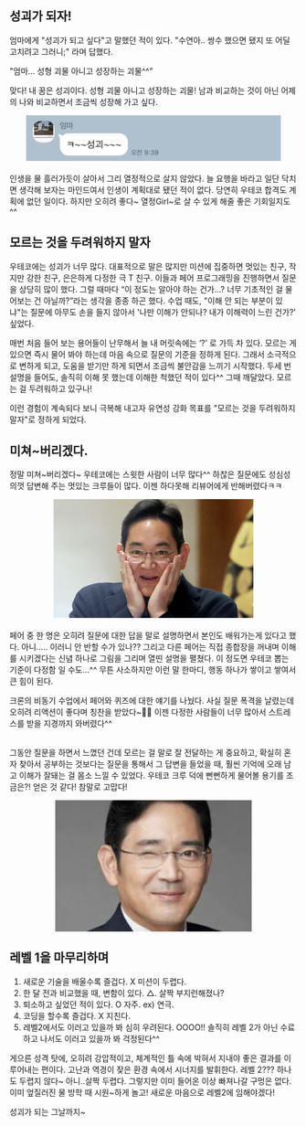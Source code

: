 ## 성괴가 되자!

엄마에게 "성괴가 되고 싶다"고 말했던 적이 있다. "수연아.. 쌍수 했으면 됐지 또 어딜 고치려고 그러니;" 라며 답했다.

"엄마... 성형 괴물 아니고 성장하는 괴물^^"

맞다! 내 꿈은 성괴이다. 성형 괴물 아니고 성장하는 괴물! 남과 비교하는 것이 아닌 어제의 나와 비교하면서 조금씩 성장해 가고 싶다.

<div style="display:flex; justify-content: center; margin-bottom:20px">
  <img src="./image/talk.jpg" style="height:80px;">
</div>

인생을 물 흘러가듯이 살아서 그리 열정적으로 살지 않았다. 늘 요행을 바라고 일단 닥치면 생각해 보자는 마인드여서 인생이 계획대로 됐던 적이 없다. 당연히 우테코 합격도 계획에 없던 일이다. 하지만 오히려 좋다~ 열정Girl~로 살 수 있게 해줄 좋은 기회일지도^^

## 모르는 것을 두려워하지 말자

우테코에는 성괴가 너무 많다. 대표적으로 말은 많지만 미션에 집중하면 멋있는 친구, 작지만 강한 친구, 은은하게 다정한 극 T 친구. 이들과 페어 프로그래밍을 진행하면서 질문을 상당히 많이 했다. 그럴 때마다 “이 정도는 알아야 하는 건가…? 너무 기초적인 걸 물어보는 건 아닐까?”라는 생각을 종종 하곤 했다. 수업 때도, "이해 안 되는 부분이 있냐"는 질문에 아무도 손을 들지 않아서 '나만 이해가 안되나? 내가 이해력이 느린 건가?' 싶었다.

매번 처음 들어 보는 용어들이 난무해서 늘 내 머릿속에는 ‘?’ 로 가득 차 있다. 모르는 게 있으면 즉시 물어 봐야 하는데 마음 속으로 질문의 기준을 정하게 된다. 그래서 소극적으로 변하게 되고, 도움을 받기만 하게 되면서 조금씩 불안감을 느끼기 시작했다. 두세 번 설명을 들어도, 솔직히 이해 못 했는데 이해한 척했던 적이 있다^^ 그때 깨달았다. 모르는 걸 두려워하고 있구나!

이런 경험이 계속되다 보니 극복해 내고자 유연성 강화 목표를 "모르는 것을 두려워하지 말자"로 정하게 되었다.

## 미쳐~버리겠다.

정말 미쳐~버리겠다~ 우테코에는 스윗한 사람이 너무 많다^^ 하찮은 질문에도 성심성의껏 답변해 주는 멋있는 크루들이 많다. 이젠 하다못해 리뷰어에게 반해버렸다ㅋㅋ

<div style="display:flex; justify-content: center; margin-bottom:20px">
  <img src="./image/leejaeyong.png" style="width: 350px"/>
</div>
페어 중 한 명은 오히려 질문에 대한 답을 말로 설명하면서 본인도 배워가는게 있다고 했다. 아니..... 이러니 안 반할 수가 있나?? 그리고 다른 페어는 직접 종합장을 꺼내며 이해를 시키겠다는 신념 하나로 그림을 그리며 열띤 설명을 펼쳤다. 이 정도면 우테코 뽑는 기준이 다정함 일 수도...^^ 무튼 사소하지만 이런 말 한마디, 행동 하나가 쌓이고 쌓여서 큰 힘이 된다.

크론의 비동기 수업에서 페어와 퀴즈에 대한 얘기를 나눴다. 사실 질문 폭격을 날렸는데 오히려 리액션이 좋다며 칭찬을 받았다~🤣🤣 이젠 다정한 사람들이 너무 많아서 스트레스를 받을 지경까지 와버렸다^^
<br/><br/>

그동안 질문을 하면서 느꼈던 건데 모르는 걸 말로 잘 전달하는 게 중요하고, 확실히 혼자 찾아서 공부하는 것보다는 질문을 통해서 그 답변을 들었을 때, 훨씬 기억에 오래 남고 이해가 잘돼는 걸 몸소 느낄 수 있었다. 우테코 크루 덕에 뻔뻔하게 물어볼 용기를 조금은?! 얻은 것 같다! 참말로 고맙다!

<div style="display:flex; justify-content: center;">
  <img src="./image/leejaeyong2.png" style="height: 230px">
</div>

## 레벨 1을 마무리하며

1. 새로운 기술을 배울수록 즐겁다. X 미션이 두렵다.
2. 한 달 전과 비교했을 때, 변함이 있다. △. 살짝 부지런해졌나?
3. 퇴소하고 싶었던 적이 있다. O 자주. ex) 연극.
4. 코딩을 할수록 즐겁다. X 지친다.
5. 레벨2에서도 이러고 있을까 봐 심히 우려된다. OOOO!! 솔직히 레벨 2가 아닌 수료하고 나서도 이러고 있을까 봐 걱정된다^^

게으른 성격 탓에, 오히려 강압적이고, 체계적인 틀 속에 박혀서 지내야 좋은 결과를 이루어내는 편이다. 고난과 역경이 잦은 환경 속에서 시너지를 발휘한다. 레벨 2??? 하나도 두렵지 않다~ 아니..살짝 두렵다. 그렇지만 이미 들어온 이상 빠져나갈 구멍은 없다. 이미 엎질러진 물 방학 때 시원~하게 놀고! 새로운 마음으로 레벨2에 임해야겠다!

성괴가 되는 그날까지~
